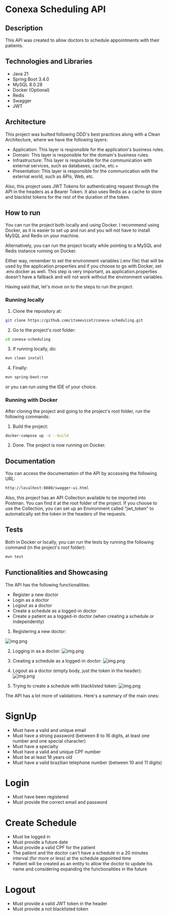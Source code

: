 # Conexa Scheduling API

## Description

This API was created to allow doctors to schedule appointments with their patients.

## Technologies and Libraries

- Java 21
- Spring Boot 3.4.0
- MySQL 8.0.28
- Docker (Optional)
- Redis
- Swagger
- JWT

## Architecture

This project was builted following DDD's best practices along with a Clean Architecture, where we have the following layers:
- Application: This layer is responsible for the application's business rules.
- Domain: This layer is responsible for the domain's business rules.
- Infrastructure: This layer is responsible for the communication with external services, such as databases, cache, etc.+
- Presentation: This layer is responsible for the communication with the external world, such as APIs, Web, etc.

Also, this project uses JWT Tokens for authenticating request through the API in the headers as a Bearer Token.
It also uses Redis as a cache to store and blacklist tokens for the rest of the duration of the token.

## How to run
You can run the project both locally and using Docker. I recommend using Docker, as it is easier to set up and run and you will not
have to install MySQL and Redis on your machine. 

Alternatively, you can run the project locally while pointing to a MySQL and Redis instance running on Docker.

Either way, remember to set the environment variables (.env file) that will be used by the application.properties and if you choose to go with Docker, set .env.docker as well.
This step is very important, as application.properties doesn't have a fallback and will not work without the environment variables.

Having said that, let's move on to the steps to run the project.

### Running locally

1. Clone the repository at:
```bash
git clone https://github.com/itsmevicot/conexa-scheduling.git
```
2. Go to the project's root folder:
```bash
cd conexa-scheduling
```
3. If running locally, do:
```bash
mvn clean install
```

4. Finally:
```bash
mvn spring-boot:run
```

or you can run using the IDE of your choice.

### Running with Docker
After cloning the project and going to the project's root folder, run the following commands:

1. Build the project:
```bash
docker-compose up -d --build
```

2. Done. The project is now running on Docker.

## Documentation

You can access the documentation of the API by accessing the following URL:
```bash
http://localhost:8080/swagger-ui.html
```

Also, this project has an API Collection available to be imported into Postman. You can find it at the root folder of the project.
If you choose to use the Collection, you can set up an Environment called "jwt_token" to automatically set the token in the headers of the requests.

## Tests
Both in Docker or locally, you can run the tests by running the following command (in the project's root folder):
```bash
mvn test
```

## Functionalities and Showcasing

The API has the following functionalities:
- Register a new doctor
- Login as a doctor
- Logout as a doctor
- Create a schedule as a logged-in doctor
- Create a patient as a logged-in doctor (when creating a schedule or independently)

1. Registering a new doctor:

![img.png](docs/images/registerNewDoctor.png)

2. Logging in as a doctor:
![img.png](docs/images/login.png)

3. Creating a schedule as a logged-in doctor:
![img.png](docs/images/createSchedule.png)

4. Logout as a doctor (empty body, just the token in the header):
![img.png](docs/images/logout.png)

5. Trying to create a schedule with blacklisted token:
![img.png](docs/images/blacklistedToken.png)

The API has a lot more of validations. Here's a summary of the main ones:

# SignUp
- Must have a valid and unique email
- Must have a strong password (between 8 to 16 digits, at least one number and one special character)
- Must have a specialty
- Must have a valid and unique CPF number
- Must be at least 18 years old
- Must have a valid brazilian telephone number (between 10 and 11 digits)

# Login
- Must have been registered
- Must provide the correct email and password

# Create Schedule
- Must be logged in
- Must provide a future date
- Must provide a valid CPF for the patient
- The patient and the doctor can't have a schedule in a 20 minutes interval (for more or less) at the schedule appointed time
- Patient will be created as an entity to allow the doctor to update his name and considering expanding the functionalities in the future

# Logout
- Must provide a valid JWT token in the header
- Must provide a not blacklisted token